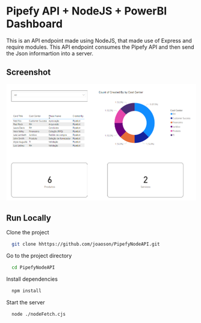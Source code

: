 
# Pipefy API + NodeJS + PowerBI Dashboard

This is an API endpoint made using NodeJS, that made use of Express and require modules. This API endpoint consumes the Pipefy API and then send the Json informartion into a server.

## Screenshot

![App Screenshot](https://github.com/joaoson/PipefyNodeAPI/blob/main/Dashboard%20Visual.png?raw=true)


## Run Locally

Clone the project

```bash
  git clone hhttps://github.com/joaoson/PipefyNodeAPI.git
```

Go to the project directory

```bash
  cd PipefyNodeAPI
```

Install dependencies

```bash
  npm install
```

Start the server

```bash
  node ./nodeFetch.cjs
```

